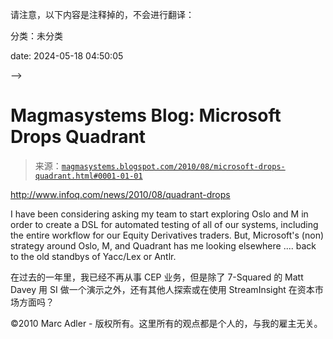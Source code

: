 请注意，以下内容是注释掉的，不会进行翻译：

分类：未分类

date: 2024-05-18 04:50:05

-->

# Magmasystems Blog: Microsoft Drops Quadrant

> 来源：[`magmasystems.blogspot.com/2010/08/microsoft-drops-quadrant.html#0001-01-01`](http://magmasystems.blogspot.com/2010/08/microsoft-drops-quadrant.html#0001-01-01)

http://www.infoq.com/news/2010/08/quadrant-drops

I have been considering asking my team to start exploring Oslo and M in order to create a DSL for automated testing of all of our systems, including the entire workflow for our Equity Derivatives traders. But, Microsoft's (non) strategy around Oslo, M, and Quadrant has me looking elsewhere .... back to the old standbys of Yacc/Lex or Antlr.

在过去的一年里，我已经不再从事 CEP 业务，但是除了 7-Squared 的 Matt Davey 用 SI 做一个演示之外，还有其他人探索或在使用 StreamInsight 在资本市场方面吗？

©2010 Marc Adler - 版权所有。这里所有的观点都是个人的，与我的雇主无关。
